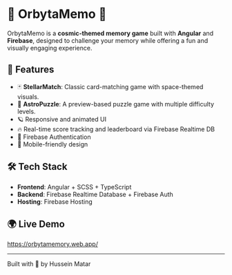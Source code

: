 # 🚀 OrbytaMemo 🧠

OrbytaMemo is a **cosmic-themed memory game** built with **Angular** and **Firebase**, designed to challenge your memory while offering a fun and visually engaging experience.

## 🌌 Features

- 🃏 **StellarMatch**: Classic card-matching game with space-themed visuals.
- 🧩 **AstroPuzzle**: A preview-based puzzle game with multiple difficulty levels.
- 🪐 Responsive and animated UI
- 🔥 Real-time score tracking and leaderboard via Firebase Realtime DB
- 👤 Firebase Authentication
- 📱 Mobile-friendly design

## 🛠️ Tech Stack

- **Frontend**: Angular + SCSS + TypeScript  
- **Backend**: Firebase Realtime Database + Firebase Auth  
- **Hosting**: Firebase Hosting


## 🌍 Live Demo

https://orbytamemory.web.app/

---

Built with 💙 by Hussein Matar
